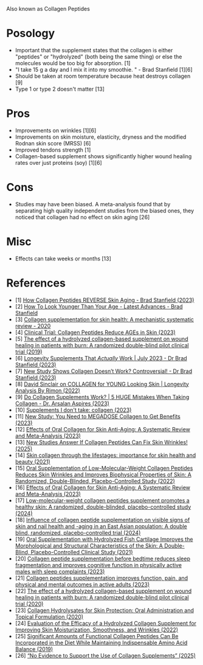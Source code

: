 Also known as Collagen Peptides

# Posology
- Important that the supplement states that the collagen is either "peptides" or "hydrolyzed" (both being the same thing) or else the molecules would be too big for absorption. [1]
- "I take 15 g a day and I mix it into my smoothie. " - Brad Stanfield [1][6]
- Should be taken at room temperature because heat destroys collagen [9]
- Type 1 or type 2 doesn't matter [13]

# Pros
- Improvements on wrinkles [1][6]
- Improvements on skin moisture, elasticity, dryness and the modified Rodnan skin score (MRSS) [6]
- Improved tendons strength [1]
- Collagen-based supplement shows significantly higher wound healing rates over just proteins (soy) [1][6]

# Cons
- Studies may have been biased. A meta-analysis found that by separating high quality independent studies from the biased ones, they noticed that collagen had no effect on skin aging [26]

# Misc
- Effects can take weeks or months [13]

# References
- [1] [How Collagen Peptides REVERSE Skin Aging - Brad Stanfield (2023)](https://www.youtube.com/watch?v=IAXYVyiYZKQ)
- [2] [How To Look Younger Than Your Age - Latest Advances - Brad Stanfield](https://www.youtube.com/watch?v=OTWgk7MIJDU)
- [3] [Collagen supplementation for skin health: A mechanistic systematic review - 2020](https://pubmed.ncbi.nlm.nih.gov/32436266/)
- [4] [Clinical Trial: Collagen Peptides Reduce AGEs in Skin (2023)](https://www.lifespan.io/news/clinical-trial-collagen-peptides-reduce-ages-in-skin/)
- [5] [The effect of a hydrolyzed collagen-based supplement on wound healing in patients with burn: A randomized double-blind pilot clinical trial (2019)](https://pubmed.ncbi.nlm.nih.gov/31859087/)
- [6] [Longevity Supplements That *Actually* Work | July 2023 - Dr Brad Stanfield (2023)](https://www.youtube.com/watch?v=_hOxXq0wi-0)
- [7] [New Study Shows Collagen Doesn’t Work? Controversial! - Dr Brad Stanfield (2023)](https://www.youtube.com/watch?v=TAUVIa9Y9mM)
- [8] [David Sinclair on COLLAGEN for YOUNG Looking Skin | Longevity Analysis By Rimon (2022)](https://www.youtube.com/watch?v=9Q3rnFpQWpE)
- [9] [Do Collagen Supplements Work? | 5 HUGE Mistakes When Taking Collagen - Dr. Arsalan Aspires (2023)](https://www.youtube.com/watch?v=WIKgaNqFJE0)
- [10] [Supplements I don't take: collagen (2023)](https://www.youtube.com/watch?v=pHpz7mP01yg)
- [11] [New Study: You Need to MEGADOSE Collagen to Get Benefits (2023)](https://www.youtube.com/watch?v=g8FxUjIXoW8)
- [12] [Effects of Oral Collagen for Skin Anti-Aging: A Systematic Review and Meta-Analysis (2023)](https://pubmed.ncbi.nlm.nih.gov/37432180/)
- [13] [New Studies Answer If Collagen Peptides Can Fix Skin Wrinkles! (2025)](https://www.youtube.com/watch?v=m4Tx7ZyBbwQ)
- [14] [Skin collagen through the lifestages: importance for skin health and beauty (2021)](https://www.oaepublish.com/articles/2347-9264.2020.153)
- [15] [Oral Supplementation of Low-Molecular-Weight Collagen Peptides Reduces Skin Wrinkles and Improves Biophysical Properties of Skin: A Randomized, Double-Blinded, Placebo-Controlled Study (2022)](https://pubmed.ncbi.nlm.nih.gov/36516059/)
- [16] [Effects of Oral Collagen for Skin Anti-Aging: A Systematic Review and Meta-Analysis (2023)](https://pmc.ncbi.nlm.nih.gov/articles/PMC10180699/)
- [17] [Low-molecular-weight collagen peptides supplement promotes a healthy skin: A randomized, double-blinded, placebo-controlled study (2024)](https://pubmed.ncbi.nlm.nih.gov/37822045/)
- [18] [Influence of collagen peptide supplementation on visible signs of skin and nail health and -aging in an East Asian population: A double blind, randomized, placebo-controlled trial (2024)](https://pubmed.ncbi.nlm.nih.gov/39143887/)
- [19] [Oral Supplementation with Hydrolyzed Fish Cartilage Improves the Morphological and Structural Characteristics of the Skin: A Double-Blind, Placebo-Controlled Clinical Study (2021)](https://www.mdpi.com/1420-3049/26/16/4880)
- [20] [Collagen peptide supplementation before bedtime reduces sleep fragmentation and improves cognitive function in physically active males with sleep complaints (2023)](https://pmc.ncbi.nlm.nih.gov/articles/PMC10799148/)
- [21] [Collagen peptides supplementation improves function, pain, and physical and mental outcomes in active adults (2023)](https://pubmed.ncbi.nlm.nih.gov/37551682/)
- [22] [The effect of a hydrolyzed collagen-based supplement on wound healing in patients with burn: A randomized double-blind pilot clinical trial (2020)](https://pubmed.ncbi.nlm.nih.gov/31859087/)
- [23] [Collagen Hydrolysates for Skin Protection: Oral Administration and Topical Formulation (2020)](https://pmc.ncbi.nlm.nih.gov/articles/PMC7070905/)
- [24] [Evaluation of the Efficacy of a Hydrolyzed Collagen Supplement for Improving Skin Moisturization, Smoothness, and Wrinkles (2022)](https://pmc.ncbi.nlm.nih.gov/articles/PMC8944283/)
- [25] [Significant Amounts of Functional Collagen Peptides Can Be Incorporated in the Diet While Maintaining Indispensable Amino Acid Balance (2019)](https://pmc.ncbi.nlm.nih.gov/articles/PMC6566836/)
- [26] [“No Evidence to Support the Use of Collagen Supplements” (2025)](https://www.youtube.com/watch?v=U8uPzDdG77c)